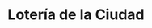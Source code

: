 ---
title: "Lotería de la Ciudad"
url: /ciudad-autonoma-de-buenos-aires/loteria-de-la-ciudad-avenida-acoyte/
shop: Lotterie
---